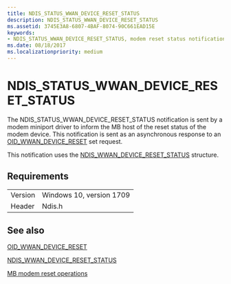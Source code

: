```yaml
---
title: NDIS_STATUS_WWAN_DEVICE_RESET_STATUS
description: NDIS_STATUS_WWAN_DEVICE_RESET_STATUS
ms.assetid: 3745E3A8-6807-4BAF-8074-90C661EAD15E
keywords:
- NDIS_STATUS_WWAN_DEVICE_RESET_STATUS, modem reset status notification, Mobile Broadband modem reset status notification, MB modem reset status notification
ms.date: 08/18/2017
ms.localizationpriority: medium
---
```


# NDIS_STATUS_WWAN_DEVICE_RESET_STATUS

The NDIS_STATUS_WWAN_DEVICE_RESET_STATUS notification is sent by a modem miniport driver to inform the MB host of the reset status of the modem device. This notification is sent as an asynchronous response to an [OID_WWAN_DEVICE_RESET](oid-wwan-device-reset.md) set request.

This notification uses the [NDIS_WWAN_DEVICE_RESET_STATUS](https://docs.microsoft.com/windows-hardware/drivers/ddi/content/ndiswwan/ns-ndiswwan-_ndis_wwan_device_reset_status) structure.

## Requirements

| | |
| --- | --- |
| Version | Windows 10, version 1709 |
| Header | Ndis.h |

## See also

[OID_WWAN_DEVICE_RESET](oid-wwan-device-reset.md)

[NDIS_WWAN_DEVICE_RESET_STATUS](https://docs.microsoft.com/windows-hardware/drivers/ddi/content/ndiswwan/ns-ndiswwan-_ndis_wwan_device_reset_status)

[MB modem reset operations](mb-modem-reset-operations.md)

